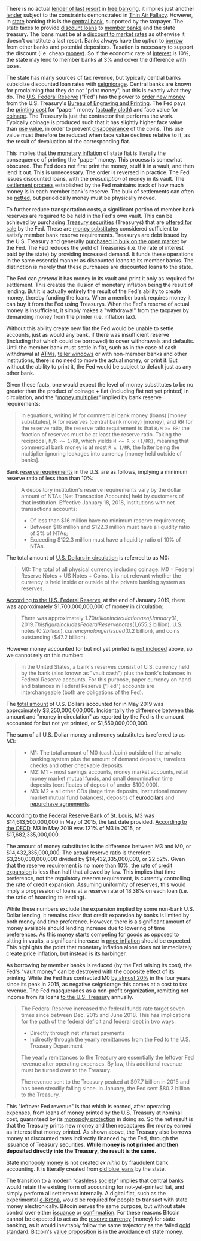 There is no actual [lender of last resort](https://en.wikipedia.org/wiki/Lender_of_last_resort) in [free banking](https://en.wikipedia.org/wiki/Free_banking), it implies just another [lender](Glossary#lend) subject to the constraints demonstrated in [Thin Air Fallacy](Thin-Air-Fallacy). However, in [state](Glossary#state) banking this is the [central bank](https://en.wikipedia.org/wiki/Central_bank), supported by the taxpayer. The state taxes to provide [discount loans](https://en.wikipedia.org/wiki/Discount_window) to [member banks](https://en.wikipedia.org/wiki/Structure_of_the_Federal_Reserve_System#Member_Banks) and the state treasury. The loans must be at a [discount to market rates](https://www.frbdiscountwindow.org/pages/discount-rates/current-discount-rates) as otherwise it doesn't constitute a last resort. Banks always have the option to [borrow](Glossary#borrow) from other banks and potential depositors. Taxation is necessary to support the discount (i.e. cheap [money](Money-Taxonomy)). So if the economic rate of [interest](Glossary#interest) is 10%, the state may lend to member banks at 3% and cover the difference with taxes.

The state has many sources of tax revenue, but typically central banks subsidize discounted loan rates with [seigniorage](https://en.wikipedia.org/wiki/Seigniorage). Central banks are known for proclaiming that they do not "print money", but this is exactly what they do. The [U.S. Federal Reserve](https://en.wikipedia.org/wiki/Federal_Reserve) ("Fed") has the power to [order new money](https://www.newyorkfed.org/aboutthefed/fedpoint/fed01.html) from the U.S. Treasury's [Bureau of Engraving and Printing](https://www.moneyfactory.gov). The Fed pays the [printing cost](https://www.federalreserve.gov/faqs/currency_12771.htm) for "paper" money ([actually cloth](https://www.moneyfactory.gov/hmimpaperandink.html)) and face value for [coinage](https://en.wikipedia.org/wiki/Coin). The Treasury is just the contractor that performs the work. Typically coinage is produced such that it has slightly higher face value than [use value](https://en.wikipedia.org/wiki/Use_value), in order to prevent [disappearance](https://en.wikipedia.org/wiki/Gresham%27s_law) of the coins. This use value must therefore be reduced when face value declines relative to it, as the result of devaluation of the corresponding fiat.

This implies that the [monetary inflation](https://en.wikipedia.org/wiki/Monetary_inflation) of state fiat is literally the consequence of printing the "paper" money. This process is somewhat obscured. The Fed does not first print the money, stuff it in a vault, and then lend it out. This is unnecessary. The order is reversed in practice. The Fed issues discounted loans, with the *presumption* of money in its vault. The [settlement process](https://en.wikipedia.org/wiki/Fedwire) established by the Fed maintains track of how much money is in each member bank's reserve. The bulk of settlements can often be [netted](https://en.wikipedia.org/wiki/Set-off_(law)#Close_out_netting), but periodically money must be physically moved.

To further reduce transportation costs, a significant portion of member bank reserves are required to be held in the Fed's own vault. This can be achieved by purchasing [Treasury securities](https://en.wikipedia.org/wiki/United_States_Treasury_security) (Treasurys) that are [offered for sale](https://www.stlouisfed.org/in-plain-english/a-closer-look-at-open-market-operations) by the Fed. These are [money substitutes](https://wiki.mises.org/wiki/Money_substitutes) considered sufficient to satisfy member bank reserve requirements. Treasurys are debt issued by the U.S. Treasury and generally [purchased in bulk on the open market](https://fred.stlouisfed.org/series/TREAST) by the Fed. The Fed reduces the yield of Treasuries (i.e. the rate of interest paid by the state) by providing increased demand. It funds these operations in the same essential manner as discounted loans to its member banks. The distinction is merely that these purchases are discounted loans to the state.

The Fed can *pretend* it has money in its vault and print it only as required for settlement. This creates the illusion of monetary inflation being the result of lending. But it is actually entirely the result of the Fed's ability to create money, thereby funding the loans. When a member bank requires money it can buy it from the Fed using Treasurys. When the Fed's reserve of actual money is insufficient, it simply makes a "withdrawal" from the taxpayer by demanding money from the printer (i.e. inflation tax).

Without this ability create new fiat the Fed would be unable to settle accounts, just as would any bank, if there was insufficient reserve (including that which could be borrowed) to cover withdrawals and defaults. Until the member bank must settle in fiat, such as in the case of cash withdrawal at [ATMs](https://en.wikipedia.org/wiki/Automated_teller_machine), [teller windows](https://en.wikipedia.org/wiki/Bank_teller) or with non-member banks and other institutions, there is no need to move the actual money, or print it. But without the ability to print it, the Fed would be subject to default just as any other bank.

Given these facts, one would expect the level of money substitutes to be no greater than the product of coinage + fiat (including fiat not yet printed) in circulation, and the "[money multiplier](https://en.wikipedia.org/wiki/Money_multiplier)" implied by bank reserve requirements:

> In equations, writing M for commercial bank money (loans) [money substitutes], R for reserves (central bank money) [money], and RR for the reserve ratio, the reserve ratio requirement is that `R/M >= RR`; the fraction of reserves must be at least the reserve ratio. Taking the reciprocal, `M/R <= 1/RR`, which yields `M <= R x (1/RR)`, meaning that commercial bank money is at most `R x 1/RR`, the latter being the multiplier ignoring leakages into currency [money held outside of banks].

Bank [reserve requirements](https://en.wikipedia.org/wiki/Reserve_requirement#United_States) in the U.S. are as follows, implying a minimum reserve ratio of less than than 10%:

> A depository institution's reserve requirements vary by the dollar amount of NTAs [Net Transaction Accounts] held by customers of that institution. Effective January 18, 2018, institutions with net transactions accounts:
>
> * Of less than $16 million have no minimum reserve requirement;
> * Between $16 million and $122.3 million must have a liquidity ratio of 3% of NTAs;
> * Exceeding $122.3 million must have a liquidity ratio of 10% of NTAs.

The total amount of [U.S. Dollars in circulation](https://en.wikipedia.org/wiki/Money_supply#United_States) is referred to as M0:

> M0: The total of all physical currency including coinage. M0 = Federal Reserve Notes + US Notes + Coins. It is not relevant whether the currency is held inside or outside of the private banking system as reserves.

[According to the U.S. Federal Reserve](https://www.federalreserve.gov/faqs/currency_12773.htm), at the end of January 2019, there was approximately $1,700,000,000,000 of money in circulation:

> There was approximately $1.70 trillion in circulation as of January 31, 2019. This figure includes Federal Reserve notes ($1,655.2 billion), U.S. notes ($0.2 billion), currency no longer issued ($0.2 billion), and coins outstanding ($47.2 billion).

However money accounted for but not yet printed is [not included](https://en.wikipedia.org/wiki/Money_supply#United_States) above, so we cannot rely on this number:

> In the United States, a bank's reserves consist of U.S. currency held by the bank (also known as "vault cash") plus the bank's balances in Federal Reserve accounts. For this purpose, paper currency on hand and balances in Federal Reserve ("Fed") accounts are interchangeable (both are obligations of the Fed).

The [total amount](https://tradingeconomics.com/united-states/money-supply-m0) of U.S. Dollars accounted for in May 2019 was approximately $3,250,000,000,000. Incidentally the difference between this amount and "money in circulation" as reported by the Fed is the amount accounted for but not yet printed, or $1,550,000,000,000.

The sum of all U.S. Dollar money and money substitutes is referred to as M3:

> * M1: The total amount of M0 (cash/coin) outside of the private banking system plus the amount of demand deposits, travelers checks and other checkable deposits
> * M2: M1 + most savings accounts, money market accounts, retail money market mutual funds, and small denomination time deposits (certificates of deposit of under $100,000).
> * M3: M2 + all other CDs (large time deposits, institutional money market mutual fund balances), deposits of [eurodollars](https://en.wikipedia.org/wiki/Eurodollar) and [repurchase agreements](https://en.wikipedia.org/wiki/Repurchase_agreement).

[According to the Federal Reserve Bank of St. Louis](https://fred.stlouisfed.org/series/MABMM301USM189S), M3 was $14,613,500,000,000 in May of 2015, the last date provided. [According to the OECD](https://data.oecd.org/money/broad-money-m3.htm), M3 in May 2019 was 121% of M3 in 2015, or $17,682,335,000,000.

The amount of money substitutes is the difference between M3 and M0, or $14,432,335,000,000. The actual reserve ratio is therefore $3,250,000,000,000 divided by $14,432,335,000,000, or 22.52%. Given that the reserve requirement is no more than 10%, the rate of [credit expansion](Credit-Expansion-Fallacy) is less than half that allowed by law. This implies that time preference, not the regulatory reserve requirement, is currently controlling the rate of credit expansion. Assuming uniformity of reserves, this would imply a progression of loans at a reserve rate of 18.38% on each loan (i.e. the ratio of hoarding to lending).

While these numbers exclude the expansion implied by some non-bank U.S. Dollar lending, it remains clear that credit expansion by banks is limited by both money and time preference. However, there is a significant amount of money available should lending increase due to lowering of time preferences. As this money starts competing for goods as opposed to sitting in vaults, a significant increase in [price inflation](https://en.wikipedia.org/wiki/Inflation) should be expected. This highlights the point that monetary inflation alone does not immediately create price inflation, but instead is its harbinger.

As borrowing by member banks is reduced (by the Fed raising its cost), the Fed's "vault money" can be destroyed with the opposite effect of its printing. While the Fed has contracted M0 [by almost 20%](https://tradingeconomics.com/united-states/money-supply-m0) in the four years since its peak in 2015, as negative seigniorage this comes at a cost to tax revenue. The Fed masquerades as a non-profit organization, remitting net income from its loans [to the U.S. Treasury](https://www.stlouisfed.org/on-the-economy/2018/september/fed-payments-treasury-rising-interest-rates) annually.

> The Federal Reserve increased the federal funds rate target seven times since between Dec. 2015 and June 2018. This has implications for the path of the federal deficit and federal debt in two ways:
> 
> * Directly through net interest payments
> * Indirectly through the yearly remittances from the Fed to the U.S. Treasury Department
>
>The yearly remittances to the Treasury are essentially the leftover Fed revenue after operating expenses. By law, this additional revenue must be turned over to the Treasury.
> 
>The revenue sent to the Treasury peaked at $97.7 billion in 2015 and has been steadily falling since. In January, the Fed sent $80.2 billion to the Treasury.

This "leftover Fed revenue" is that which is earned, after operating expenses, from loans of money printed by the U.S. Treasury at nominal cost, guaranteed by its [monopoly protection](https://en.wikipedia.org/wiki/Counterfeit) in doing so. So the net result is that the Treasury prints new money and then recaptures the money earned as interest that money printed. As shown above, the Treasury also borrows money at discounted rates indirectly financed by the Fed, through the issuance of Treasury securities. **While money is not printed and then deposited directly into the Treasury, the result is the same.**

State [monopoly money](Money-Taxonomy) is not created *ex nihilo* by fraudulent bank accounting. It is literally created from [old blue jeans](https://www.washingtonpost.com/news/wonk/wp/2013/12/16/how-tight-jeans-almost-ruined-americas-money) by the state.

The transition to a modern "[cashless society](https://www.nytimes.com/2018/11/21/business/sweden-cashless-society.html)" implies that central banks would retain the existing form of accounting for not-yet-printed fiat, and simply perform all settlement internally. A digital fiat, such as the experimental [e-Krona](https://www.riksbank.se/en-gb/payments--cash/e-krona), would be required for people to transact with state money electronically. Bitcoin serves the same purpose, but without state control over either [issuance](Glossary#inflation) or [confirmation](Glossary#confirmation). For these reasons Bitcoin cannot be expected to act as the [reserve currency](Reserve-Currency-Fallacy) (money) for state banking, as it would inevitably follow the same trajectory as the failed [gold standard](https://en.wikipedia.org/wiki/Gold_standard). Bitcoin's [value proposition](Value-Proposition) is in the avoidance of state money.